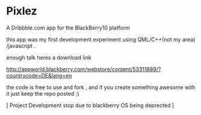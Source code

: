 # Pixlez

A Dribbble.com app for the BlackBerry10 platform

this app was my first development experiment using QML/C++(not my area) /javascript .

enough talk heres a download link

http://appworld.blackberry.com/webstore/content/53311889/?countrycode=DE&lang=en

the code is free to use and fork , and if you create something awesome with it just keep the repo posted ;) 

[ Project Development stop due to blackberry OS being deprected ]
